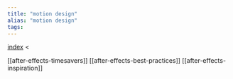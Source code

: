```yaml
---
title: "motion design"
alias: "motion design"
tags: 
---
```


[index](/.md) <

[[after-effects-timesavers]]
[[after-effects-best-practices]]
[[after-effects-inspiration]]